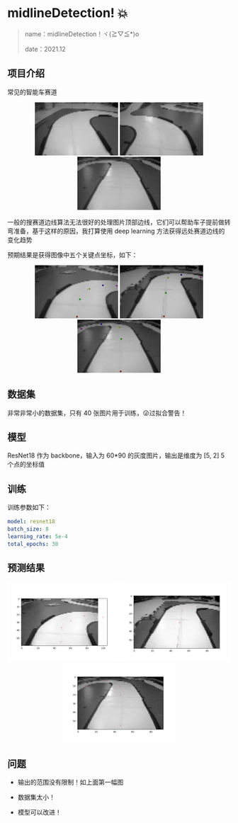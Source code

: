 # midlineDetection! 💥

> name：midlineDetection！ヾ(≧▽≦*)o
>
> date：2021.12

## 项目介绍

常见的智能车赛道

<div align="center">
    <img src="PyTorch\output\readme\001.png" height="120" width="188" >
    <img src="PyTorch\output\readme\012.png" height="120" width="188" >
    <img src="PyTorch\output\readme\032.png" height="120" width="188" >
</div>


一般的搜赛道边线算法无法很好的处理图片顶部边线，它们可以帮助车子提前做转弯准备，基于这样的原因，我打算使用 deep learning 方法获得远处赛道边线的变化趋势

预期结果是获得图像中五个关键点坐标，如下：

<div align="center">
    <img src="PyTorch\output\readme\a1.png" height="120" width="188" >
    <img src="PyTorch\output\readme\a2.png" height="120" width="188" >
    <img src="PyTorch\output\readme\a3.png" height="120" width="188" >
</div>


## 数据集

非常非常小的数据集，只有 40 张图片用于训练，😜过拟合警告！



## 模型

ResNet18 作为 backbone，输入为 60*90 的灰度图片，输出是维度为 [5, 2] 5个点的坐标值



## 训练

训练参数如下：

```yaml
model: resnet18
batch_size: 8
learning_rate: 5e-4
total_epochs: 30
```



## 预测结果

<div align="center">
    <img src="PyTorch\output\readme\pred_output_000.png" height="180" width="250" >
    <img src="PyTorch\output\readme\pred_output_006.png" height="180" width="250" >
    <img src="PyTorch\output\readme\pred_output_032.png" height="180" width="250" >
</div>




## 问题

- 输出的范围没有限制！如上面第一幅图

- 数据集太小！
- 模型可以改进！
